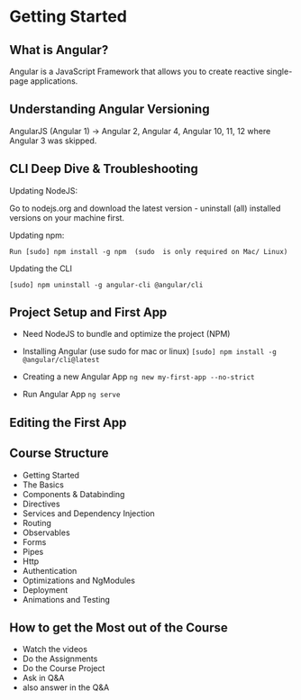 # Getting Started

## What is Angular?
Angular is a JavaScript Framework that allows you to create reactive single-page applications.

## Understanding Angular Versioning
AngularJS (Angular 1) -> Angular 2, Angular 4, Angular 10, 11, 12 where Angular 3 was skipped.

## CLI Deep Dive & Troubleshooting

Updating NodeJS:

Go to nodejs.org and download the latest version - uninstall (all) installed versions on your machine first.

Updating npm:

```Run [sudo] npm install -g npm  (sudo  is only required on Mac/ Linux)```

Updating the CLI

```[sudo] npm uninstall -g angular-cli @angular/cli ```

## Project Setup and First App

- Need NodeJS to bundle and optimize the project (NPM)

- Installing Angular (use sudo for mac or linux)
```[sudo] npm install -g @angular/cli@latest ```

- Creating a new Angular App
```ng new my-first-app --no-strict```

- Run Angular App
```ng serve```

## Editing the First App
## Course Structure
- Getting Started
- The Basics
- Components & Databinding
- Directives
- Services and Dependency Injection
- Routing
- Observables
- Forms
- Pipes
- Http
- Authentication
- Optimizations and NgModules
- Deployment
- Animations and Testing

## How to get the Most out of the Course
- Watch the videos
- Do the Assignments
- Do the Course Project
- Ask in Q&A
- also answer in the Q&A